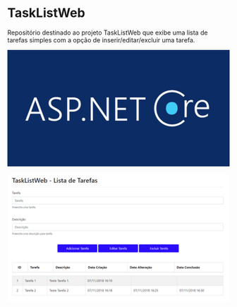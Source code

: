 # TaskListWeb
Repositório destinado ao projeto TaskListWeb que exibe uma lista de tarefas simples com a opção de inserir/editar/excluir uma tarefa.

![](images/ASPPS.jpg?raw=true)

![](images/Figura-01.png?raw=true)
